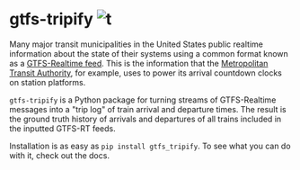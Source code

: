# gtfs-tripify ![t](https://img.shields.io/badge/status-beta-yellow.svg)

Many major transit municipalities in the United States public realtime information about the state of their systems using a common format known as a [GTFS-Realtime feed](https://developers.google.com/transit/gtfs-realtime/). This is the information that the [Metropolitan Transit Authority](https://en.wikipedia.org/wiki/Metropolitan_Transportation_Authority), for example, uses to power its arrival countdown clocks on station platforms.

`gtfs-tripify` is a Python package for turning streams of GTFS-Realtime messages into a "trip log" of train arrival and departure times. The result is the ground truth history of arrivals and departures of all trains included in the inputted GTFS-RT feeds.

Installation is as easy as `pip install gtfs_tripify`. To see what you can do with it, check out the docs.
